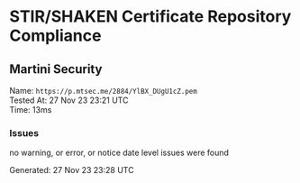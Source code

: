 # STIR/SHAKEN Certificate Repository Compliance

## Martini Security

Name: `https://p.mtsec.me/2884/YlBX_DUgU1cZ.pem`\
Tested At: 27 Nov 23 23:21 UTC\
Time: 13ms

### Issues

no warning, or error, or notice date level issues were found

Generated: 27 Nov 23 23:28 UTC